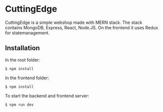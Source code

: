 # CuttingEdge
CuttingEdge is a simple webshop made with MERN stack. The stack contains MongoDB, Express, React, Node.JS. On the frontend it uses Redux for statemanagement.

## Installation
In the root folder:
 ```
 $ npm install
 ```
 In the frontend folder:
 ```
 $ npm install
 ```
 
To start the backend and frontend server:
```
$ npm run dev
```
